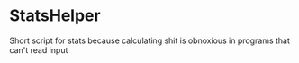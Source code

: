 # StatsHelper
Short script for stats because calculating shit is obnoxious in programs that can't read input
